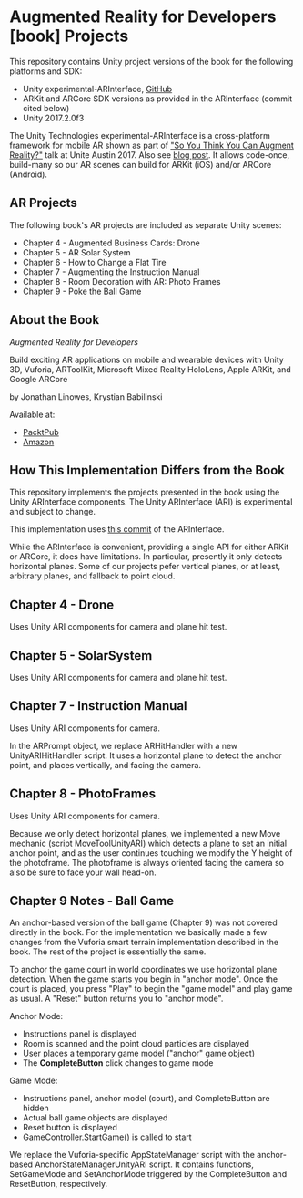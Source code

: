 # Augmented Reality for Developers [book] Projects

This repository contains Unity project versions of the book for the following platforms and SDK:

* Unity experimental-ARInterface, [GitHub](https://github.com/Unity-Technologies/experimental-ARInterface)
* ARKit and ARCore SDK versions as provided in the ARInterface (commit cited below)
* Unity 2017.2.0f3

The Unity Technologies experimental-ARInterface is a cross-platform framework for mobile AR shown as part of ["So You Think You Can Augment Reality?"](https://youtu.be/oNekBgognFE) talk at Unite Austin 2017. Also see [blog post](https://blogs.unity3d.com/2017/11/01/experimenting-with-multiplayer-arcore-and-arkit-jump-in-with-sample-code/). It allows code-once, build-many so our AR scenes can build for ARKit (iOS) and/or ARCore (Android).

## AR Projects

The following book's AR projects are included as separate Unity scenes:

* Chapter 4 - Augmented Business Cards: Drone
* Chapter 5 - AR Solar System
* Chapter 6 - How to Change a Flat Tire
* Chapter 7 - Augmenting the Instruction Manual
* Chapter 8 - Room Decoration with AR: Photo Frames
* Chapter 9 - Poke the Ball Game

## About the Book

*Augmented Reality for Developers*

Build exciting AR applications on mobile and wearable devices with Unity 3D, Vuforia, ARToolKit, Microsoft Mixed Reality HoloLens, Apple ARKit, and Google ARCore

by Jonathan Linowes, Krystian Babilinski

Available at:

* [PacktPub](https://www.packtpub.com/web-development/augmented-reality-developers)
* [Amazon](https://www.amazon.com/Augmented-Reality-Developers-Jonathan-Linowes/dp/1787286436)

## How This Implementation Differs from the Book
This repository implements the projects presented in the book using the Unity ARInterface components. The Unity ARInterface (ARI) is experimental and subject to change. 

This implementation uses [this commit](https://github.com/Unity-Technologies/experimental-ARInterface/tree/8a6b5aa10f7b850714d9cc1849d7b70d24af9b02) of the ARInterface. 

While the ARInterface is convenient, providing a single API for either ARKit or ARCore, it does have limitations. In particular, presently it only detects horizontal planes. Some of our projects pefer vertical planes, or at least, arbitrary planes, and fallback to point cloud. 

## Chapter 4 - Drone

Uses Unity ARI components for camera and plane hit test.

## Chapter 5 - SolarSystem

Uses Unity ARI components for camera and plane hit test.

## Chapter 7 - Instruction Manual

Uses Unity ARI components for camera. 

In the ARPrompt object, we replace ARHitHandler with a new UnityARIHitHandler script. It uses a horizontal plane to detect the anchor point, and places vertically, and facing the camera.

## Chapter 8 - PhotoFrames

Uses Unity ARI components for camera. 

Because we only detect horizontal planes, we implemented a new Move mechanic (script MoveToolUnityARI) which detects a plane to set an initial anchor point, and as the user continues touching we modify the Y height of the photoframe. The photoframe is always oriented facing the camera so also be sure to face your wall head-on.

## Chapter 9 Notes - Ball Game

An anchor-based version of the ball game (Chapter 9) was not covered directly in the book. For the implementation we basically made a few changes from the Vuforia smart terrain implementation described in the book. The rest of the project is essentially the same.

To anchor the game court in world coordinates we use horizontal plane detection. When the game starts you begin in "anchor mode". Once the court is placed, you press "Play" to begin the "game model" and play game as usual. A "Reset" button returns you to "anchor mode".

Anchor Mode:
* Instructions panel is displayed
* Room is scanned and the point cloud particles are displayed
* User places a temporary game model ("anchor" game object)
* The **CompleteButton** click changes to game mode

Game Mode:
* Instructions panel, anchor model (court), and CompleteButton are hidden
* Actual ball game objects are displayed
* Reset button is displayed
* GameController.StartGame() is called to start

We replace the Vuforia-specific AppStateManager script with the anchor-based AnchorStateManagerUnityARI script. It contains functions, SetGameMode and SetAnchorMode triggered by the CompleteButton and ResetButton, respectively.



